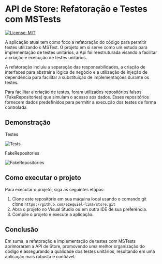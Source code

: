 # API de Store: Refatoração e Testes com MSTests

[![License: MIT](https://img.shields.io/badge/License-MIT-yellow.svg)](https://github.com/ezequiel-lima/store/blob/master/LICENSE.txt)

A aplicação atual tem como foco a refatoração do código para permitir testes utilizando o MSTest. O projeto em si serve como um estudo para implementação de testes unitários, a Api foi reestruturada visando a facilitar a criação e execução de testes unitários.

A refatoração incluiu a separação das responsabilidades, a criação de interfaces para abstrair a lógica de negócio e a utilização de injeção de dependência para facilitar a substituição de implementações durante os testes.

Para facilitar a criação de testes, foram utilizados repositórios falsos (FakeRepositories) que simulam o acesso aos dados. Esses repositórios fornecem dados predefinidos para permitir a execução dos testes de forma controlada.

## Demonstração 

Testes

![Tests](https://github.com/ezequiel-lima/store/assets/81567476/4f063208-061d-48d6-bd9c-0e309d60ad68)

FakeRepositories

![FakeRepositories](https://github.com/ezequiel-lima/store/assets/81567476/7c7e24d4-4c89-4f10-a436-bec2769627bd)

## Como executar o projeto
Para executar o projeto, siga as seguintes etapas:

1. Clone este repositório em sua máquina local usando o comando git clone `https://github.com/ezequiel-lima/store.git`
2. Abra o projeto no Visual Studio ou em outra IDE de sua preferência.
3. Compile o projeto e execute a aplicação.

## Conclusão
Em suma, a refatoração e implementação de testes com MSTests aprimoraram a API de Store, promovendo uma melhor organização do código e assegurando a qualidade dos testes unitários, resultando em uma aplicação mais robusta e confiável.
